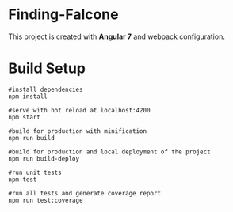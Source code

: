 
# Finding-Falcone
This project is created with **Angular 7** and webpack configuration. 


# Build Setup

    #install dependencies
    npm install
    
    #serve with hot reload at localhost:4200
    npm start
    
    #build for production with minification
    npm run build
    
    #build for production and local deployment of the project
    npm run build-deploy
    
    #run unit tests
    npm test
    
    #run all tests and generate coverage report
    npm run test:coverage
